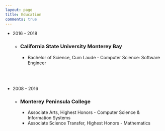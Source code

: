 ```yaml
---
layout: page
title: Education
comments: true
---
```



* 2016 - 2018
  * ### California State University Monterey Bay 
    * Bachelor of Science, Cum Laude - Computer Science: Software Engineer
<br/><br/><br/><br/>

* 2008 - 2016
  * ### Monterey Peninsula College
    * Associate Arts, Highest Honors - Computer Science & Information Systems 
    * Associate Science Transfer, Highest Honors - Mathematics
